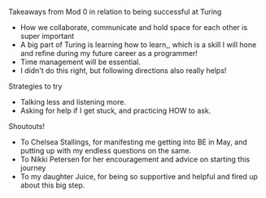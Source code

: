 Takeaways from Mod 0 in relation to being successful at Turing
* How we collaborate, communicate and hold space for each other is super important
* A big part of Turing is learning how to learn,, which is a skill I will hone and refine during my future career as a programmer!
* Time management will be essential.
* I didn't do this right, but following directions also really helps!

Strategies to try
* Talking less and listening more.
* Asking for help if I get stuck, and practicing HOW to ask.

Shoutouts!
* To Chelsea Stallings, for manifesting me getting into BE in May, and putting up with my endless questions on the same.
* To Nikki Petersen for her encouragement and advice on starting this journey
* To my daughter Juice, for being so supportive and helpful and fired up about this big step.
